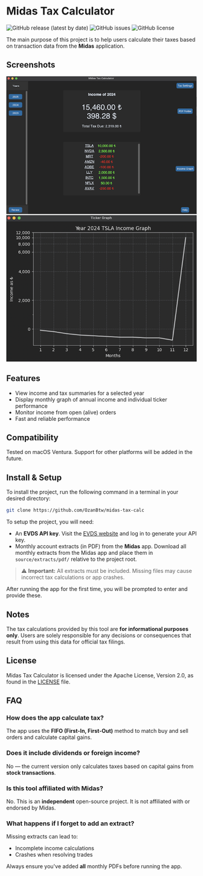 # Midas Tax Calculator

![GitHub release (latest by date)](https://img.shields.io/github/v/release/OzanBtw/midas-tax-calc)
![GitHub issues](https://img.shields.io/github/issues/OzanBtw/midas-tax-calc)
![GitHub license](https://img.shields.io/github/license/OzanBtw/midas-tax-calc)

The main purpose of this project is to help users calculate their taxes based on transaction data from the **Midas** application.

## Screenshots

![Screenshot 1](./source/screenshots/screen_1.png)
![Screenshot 2](./source/screenshots/screen_2.png)



## Features

- View income and tax summaries for a selected year
- Display monthly graph of annual income and individual ticker performance
- Monitor income from open (alive) orders
- Fast and reliable performance

## Compatibility
Tested on macOS Ventura. Support for other platforms will be added in the future.

## Install & Setup
To install the project, run the following command in a terminal in your desired directory:

```bash
git clone https://github.com/OzanBtw/midas-tax-calc
```

To setup the project, you will need:

- An **EVDS API key**. Visit the [EVDS website](https://evds2.tcmb.gov.tr/) and log in to generate your API key.
- Monthly account extracts (in PDF) from the **Midas** app. Download all monthly extracts from the Midas app and place them in `source/extracts/pdf/` relative to the project root. 
> ⚠️ **Important:** All extracts must be included. Missing files may cause incorrect tax calculations or app crashes.

After running the app for the first time, you will be prompted to enter and provide these.

## Notes

The tax calculations provided by this tool are **for informational purposes only**. Users are solely responsible for any decisions or consequences that result from using this data for official tax filings.


## License

Midas Tax Calculator is licensed under the Apache License, Version 2.0, as found in the [LICENSE](https://github.com/OzanBtw/midas-tax-calc/blob/main/LICENSE) file.



## FAQ

### How does the app calculate tax?
The app uses the **FIFO (First-In, First-Out)** method to match buy and sell orders and calculate capital gains.

### Does it include dividends or foreign income?
No — the current version only calculates taxes based on capital gains from **stock transactions**.


### Is this tool affiliated with Midas?
No. This is an **independent** open-source project. It is not affiliated with or endorsed by Midas.


### What happens if I forget to add an extract?
Missing extracts can lead to:
- Incomplete income calculations
- Crashes when resolving trades

Always ensure you've added **all** monthly PDFs before running the app.



